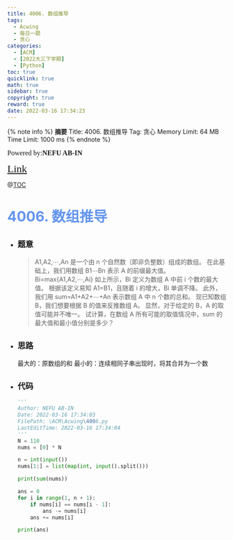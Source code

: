 ```yaml
---
title: 4006. 数组推导
tags:
  - Acwing
  - 每日一题
  - 贪心
categories:
  - [ACM]
  - [2022大三下学期]
  - [Python]
toc: true
quicklink: true
math: true
sidebar: true
copyright: true
reward: true
date: 2022-03-16 17:34:23
---
```



{% note info %}
**摘要**
Title: 4006. 数组推导
Tag: 贪心
Memory Limit: 64 MB
Time Limit: 1000 ms
{% endnote %}
<!-- more -->

<font size=3 face=楷体>Powered by:**NEFU AB-IN**</font>

<font color=#FFA500 size=5 face=楷体>[Link](https://www.acwing.com/problem/content/4009/)</font>

@[TOC](文章目录)

# <font color=#6495ED size=6>4006. 数组推导</font>

* ## <font size=4 face=粗体>题意</font>

  >A1,A2,⋯,An 是一个由 n 个自然数（即非负整数）组成的数组。
  >在此基础上，我们用数组 B1⋯Bn 表示 A 的前缀最大值。
  >Bi=max{A1,A2,⋯,Ai}
  >如上所示，Bi 定义为数组 A 中前 i 个数的最大值。
  >根据该定义易知 A1=B1，且随着 i 的增大，Bi 单调不降。
  >此外，我们用 sum=A1+A2+⋯+An 表示数组 A 中 n 个数的总和。
  >现已知数组 B，我们想要根据 B 的值来反推数组 A。
  >显然，对于给定的 B，A 的取值可能并不唯一。
  >试计算，在数组 A 所有可能的取值情况中，sum 的最大值和最小值分别是多少？

* ## <font size=4 face=粗体>思路</font>

  最大的：原数组的和
  最小的：连续相同子串出现时，将其合并为一个数

* ## <font size=4 face=粗体>代码</font>

  ```python
  '''
  Author: NEFU AB-IN
  Date: 2022-03-16 17:34:03
  FilePath: \ACM\Acwing\4006.py
  LastEditTime: 2022-03-16 17:34:04
  '''
  N = 110
  nums = [0] * N

  n = int(input())
  nums[1:] = list(map(int, input().split()))

  print(sum(nums))

  ans = 0
  for i in range(1, n + 1):
      if nums[i] == nums[i - 1]:
          ans -= nums[i]
      ans += nums[i]

  print(ans)
  ```